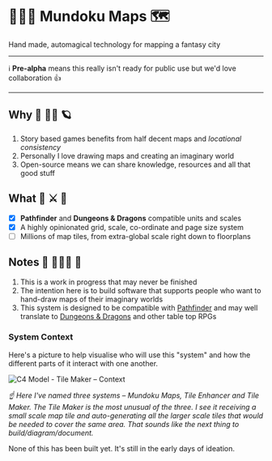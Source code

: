# 🧙🏾‍♀️ Mundoku Maps 🗺

Hand made, automagical technology for mapping a fantasy city

---
ℹ️ **Pre-alpha** means this really isn't ready for public use but we'd love collaboration 👍

---

## Why 🧮 👩‍🎨 🪐

1. Story based games benefits from half decent maps and _locational consistency_
2. Personally I love drawing maps and creating an imaginary world 
3. Open-source means we can share knowledge, resources and all that good stuff 

## What 🐉 ⚔️ 🎲

- [x] **Pathfinder** and **Dungeons & Dragons** compatible units and scales
- [x] A highly opinionated grid, scale, co-ordinate and page size system
- [ ] Millions of map tiles, from extra-global scale right down to floorplans

## Notes 📝 👨🏿‍💻 🔭

1. This is a work in progress that may never be finished
1. The intention here is to build software that supports people who want to hand-draw maps of their imaginary worlds
1. This system is designed to be compatible with [Pathfinder](https://en.wikipedia.org/wiki/Pathfinder_Roleplaying_Game) and may well translate to [Dungeons & Dragons](https://en.wikipedia.org/wiki/Dungeons_%26_Dragons) and other table top RPGs

### System Context

Here's a picture to help visualise who will use this "system" and how the different parts of it interact with one another.

![C4 Model - Tile Maker – Context](https://user-images.githubusercontent.com/353044/143956399-ca462c6b-a0a8-49f6-9bf8-ec7696c681c1.jpg)

_☝️ Here I've named three systems – Mundoku Maps, Tile Enhancer and Tile Maker. The Tile Maker is the most unusual of the three. I see it receiving a small scale map tile and auto-generating all the larger scale tiles that would be needed to cover the same area. That sounds like the next thing to build/diagram/document._ 

None of this has been built yet. It's still in the early days of ideation.
